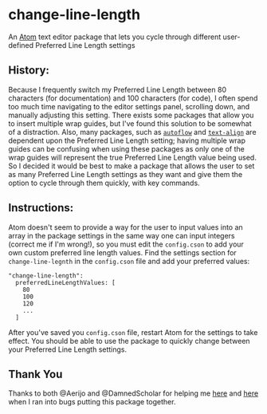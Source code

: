 # change-line-length

An [Atom](https://atom.io) text editor package that lets you cycle through
different user-defined Preferred Line Length settings

## History:

Because I frequently switch my Preferred Line Length between 80 characters (for
documentation) and 100 characters (for code), I often spend too much time
navigating to the editor settings panel, scrolling down, and manually adjusting
this setting.  There exists some packages that allow you to insert multiple wrap
guides, but I've found this solution to be somewhat of a distraction.  Also,
many packages, such as [`autoflow`](https://atom.io/packages/autoflow) and
[`text-align`](https://atom.io/packages/text-align) are dependent upon the
Preferred Line Length setting; having multiple wrap guides can be confusing when
using these packages as only one of the wrap guides will represent the true
Preferred Line Length value being used.  So I decided it would be best to make a
package that allows the user to set as many Preferred Line Length settings as
they want and give them the option to cycle through them quickly, with key
commands.

## Instructions:

Atom doesn't seem to provide a way for the user to input values into an array in
the package settings in the same way one can input integers (correct me if I'm
wrong!), so you must edit the `config.cson` to add your own custom preferred
line length values.  Find the settings section for `change-line-legnth` in the
`config.cson` file and add your preferred values:

    "change-line-length":
      preferredLineLengthValues: [
        80
        100
        120
        ...
      ]

After you've saved you `config.cson` file, restart Atom for the settings to take
effect.  You should be able to use the package to quickly change between your
Preferred Line Length settings.

## Thank You
Thanks to both @Aerijo and @DamnedScholar for helping me
[here](https://discuss.atom.io/t/changing-an-atom-setting-through-code/57728)
and
[here](https://discuss.atom.io/t/bugginess-associated-with-changing-atom-settings-via-code/57772)
when I ran into bugs putting this package together.
